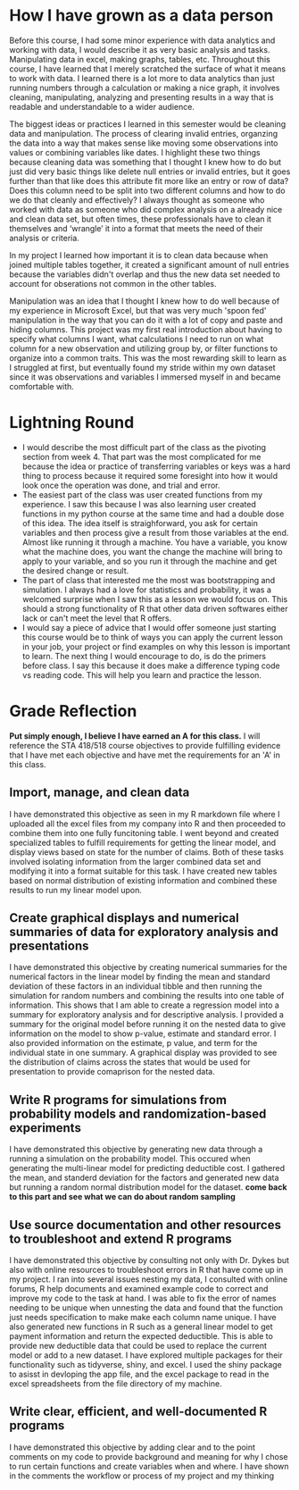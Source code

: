 # How I have grown as a data person
Before this course, I had some minor experience with data analytics and working with data, I would describe it as very basic analysis and tasks.  Manipulating data in excel, making graphs, tables, etc.  Throughout this course, I have learned that I merely scratched the surface of what it means to work with data.  I learned there is a lot more to data analytics than just running numbers through a calculation or making a nice graph, it involves cleaning, manipulating, analyzing and presenting results in a way that is readable and understandable to a wider audience.  

The biggest ideas or practices I learned in this semester would be cleaning data and manipulation.  The process of clearing invalid entries, organzing the data into a way that makes sense like moving some observations into values or combining variables like dates.  I highlight these two things because cleaning data was something that I thought I knew how to do but just did very basic things like delete null entries or invalid entries, but it goes further than that like does this attribute fit more like an entry or row of data? Does this column need to be split into two different columns and how to do we do that cleanly and effectively? I always thought as someone who worked with data as someone who did complex analysis on a already nice and clean data set, but often times, these professionals have to clean it themselves and ‘wrangle’ it into a format that meets the need of their analysis or criteria.  

In my project I learned how important it is to clean data because when joined multiple tables together, it created a significant amount of null entries because the variables didn't overlap and thus the new data set needed to account for obserations not common in the other tables.  

Manipulation was an idea that I thought I knew how to do well because of my experience in Microsoft Excel, but that was very much 'spoon fed' manipulation in the way that you can do it with a lot of copy and paste and hiding columns.  This project was my first real introduction about having to specify what columns I want, what calculations I need to run on what column for a new observation and utilizing group by, or filter functions to organize into a common traits.  This was the most rewarding skill to learn as I struggled at first, but eventually found my stride within my own dataset since it was observations and variables I immersed myself in and became comfortable with. 

# Lightning Round
- I would describe the most difficult part of the class as the pivoting section from week 4.  That part was the most complicated for me because the idea or practice of transferring variables or keys was a hard thing to process because it required some foresight into how it would look once the operation was done, and trial and error.
- The easiest part of the class was user created functions from my experience.  I saw this because I was also learning user created functions in my python course at the same time and had a double dose of this idea.  The idea itself is straighforward, you ask for certain variables and then process give a result from those variables at the end.  Almost like running it through a machine.  You have a variable, you know what the machine does, you want the change the machine will bring to apply to your variable, and so you run it through the machine and get the desired change or result.
- The part of class that interested me the most was bootstrapping and simulation.  I always had a love for statistics and probability, it was a welcomed surprise when I saw this as a lesson we would focus on.  This should a strong functionality of R that other data driven softwares either lack or can't meet the level that R offers.
- I would say a piece of advice that I would offer someone just starting this course would be to think of ways you can apply the current lesson in your job, your project or find examples on why this lesson is important to learn.  The next thing I would encourage to do, is do the primers before class.  I say this because it does make a difference typing code vs reading code.  This will help you learn and practice the lesson.  

# Grade Reflection
**Put simply enough, I believe I have earned an A for this class.**
I will reference the STA 418/518 course objectives to provide fulfilling evidence that I have met each objective and have met the requirements for an 'A' in this class.  
## Import, manage, and clean data
I have demonstrated this objective as seen in my R markdown file where I uploaded all the excel files from my company into R and then proceeded to combine them into one fully funcitoning table.  I went beyond and created specialized tables to fulfill requirements for getting the linear model, and display views based on state for the number of claims.  Both of these tasks involved isolating information from the larger combined data set and modifying it into a format suitable for this task.  I have created new tables based on normal distribution of existing information and combined these results to run my linear model upon.
## Create graphical displays and numerical summaries of data for exploratory analysis and presentations
I have demonstrated this objective by creating numerical summaries for the numerical factors in the linear model by finding the mean and standard deviation of these factors in an individual tibble and then running the simulation for random numbers and combining the results into one table of information.  This shows that I am able to create a regression model into a summary for exploratory analysis and for descriptive analysis.  I provided a summary for the original model before running it on the nested data to give information on the model to show p-value, estimate and standard error.  I also provided information on the estimate, p value, and term for the individual state in one summary.  A graphical display was provided to see the distribution of claims across the states that would be used for presentation to provide comaprison for the nested data. 
## Write R programs for simulations from probability models and randomization-based experiments
I have demonstrated this objective by generating new data through a running a simulation on the probability model.  This occured when generating the multi-linear model for predicting deductible cost.  I gathered the mean, and standerd deviation for the factors and generated new data but running a random normal distribution model for the dataset. **come back to this part and see what we can do about random sampling**
## Use source documentation and other resources to troubleshoot and extend R programs
I have demonstrated this objective by consulting not only with Dr. Dykes but also with online resources to troubleshoot errors in R that have come up in my project.  I ran into several issues nesting my data, I consulted with online forums, R help documents and examined example code to correct and improve my code to the task at hand.  I was able to fix the error of names needing to be unique when unnesting the data and found that the function just needs specification to make make each column name unique.  I have also generated new functions in R such as a general linear model to get payment information and return the expected deductible.  This is able to provide new deductible data that could be used to replace the current model or add to a new dataset.  I have explored multiple packages for their functionality such as tidyverse, shiny, and excel.  I used the shiny package to asisst in devloping the app file, and the excel package to read in the excel spreadsheets from the file directory of my machine.
## Write clear, efficient, and well-documented R programs
I have demonstrated this objective by adding clear and to the point comments on my code to provide background and meaning for why I chose to run certain functions and create variables when and where.  I have shown in the comments the workflow or process of my project and my thinking  




